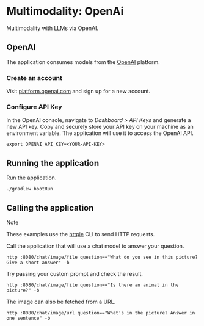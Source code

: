 # Multimodality: OpenAi

Multimodality with LLMs via OpenAI.

## OpenAI

The application consumes models from the [OpenAI](https://openai.com) platform.

### Create an account

Visit [platform.openai.com](https://platform.openai.com) and sign up for a new account.

### Configure API Key

In the OpenAI console, navigate to _Dashboard > API Keys_ and generate a new API key.
Copy and securely store your API key on your machine as an environment variable.
The application will use it to access the OpenAI API.

```shell
export OPENAI_API_KEY=<YOUR-API-KEY>
```

## Running the application

Run the application.

```shell
./gradlew bootRun
```

## Calling the application

> [!NOTE]
> These examples use the [httpie](https://httpie.io) CLI to send HTTP requests.

Call the application that will use a chat model to answer your question.

```shell
http :8080/chat/image/file question=="What do you see in this picture? Give a short answer" -b
```

Try passing your custom prompt and check the result.

```shell
http :8080/chat/image/file question=="Is there an animal in the picture?" -b
```

The image can also be fetched from a URL.

```shell
http :8080/chat/image/url question=="What's in the picture? Answer in one sentence" -b
```
